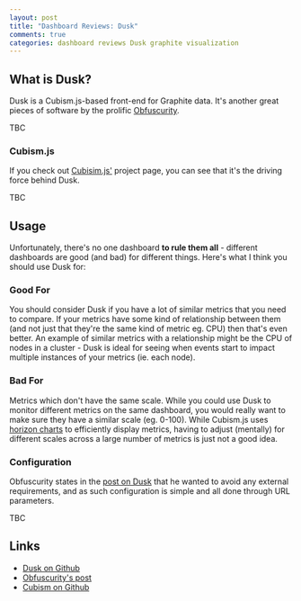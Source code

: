 ```yaml
---
layout: post
title: "Dashboard Reviews: Dusk"
comments: true
categories: dashboard reviews Dusk graphite visualization
---
```


## What is Dusk?

Dusk is a Cubism.js-based front-end for Graphite data.  It's another great
pieces of software by the prolific [Obfuscurity](http://obfuscurity.com/).

TBC

### Cubism.js

If you check out [Cubisim.js'](http://square.github.io/cubism/) project page,
you can see that it's the driving force behind Dusk.

TBC

## Usage

Unfortunately, there's no one dashboard __to rule them all__ - different
dashboards are good (and bad) for different things. Here's what I think you
should use Dusk for:

### Good For

You should consider Dusk if you have a lot of similar metrics that you need to
compare. If your metrics have some kind of relationship between them (and not
just that they're the same kind of metric eg. CPU) then that's even better. An
example of similar metrics with a relationship might be the CPU of nodes in a
cluster - Dusk is ideal for seeing when events start to impact multiple
instances of your metrics (ie. each node).

### Bad For

Metrics which don't have the same scale. While you could use Dusk to monitor
different metrics on the same dashboard, you would really want to make sure they
have a similar scale (eg. 0-100). While Cubism.js uses [horizon
charts](http://vis.berkeley.edu/papers/horizon/) to efficiently display metrics,
having to adjust (mentally) for different scales across a large number of
metrics is just not a good idea.

### Configuration

Obfuscurity states in the [post on
Dusk](http://obfuscurity.com/2013/06/Dusk-Yet-Another-Graphite-Dashboard) that
he wanted to avoid any external requirements, and as such configuration is
simple and all done through URL parameters.

TBC

## Links

* [Dusk on Github](https://github.com/obfuscurity/dusk)
* [Obfuscurity's post](http://obfuscurity.com/2013/06/Dusk-Yet-Another-Graphite-Dashboard)
* [Cubism on Github](https://github.com/square/cubism)
